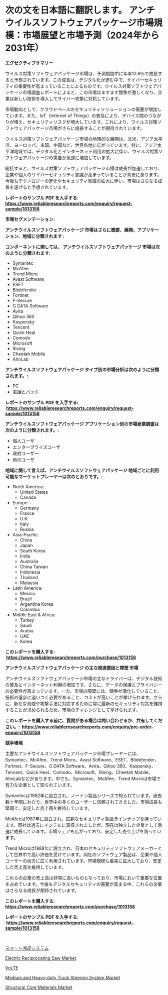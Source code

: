 <p><h1>次の文を日本語に翻訳します。 アンチウイルスソフトウェアパッケージ市場規模：市場展望と市場予測（2024年から2031年）</h1></p><p><strong>エグゼクティブサマリー</strong></p>
<p><p>ウイルス対策ソフトウェアパッケージ市場は、予測期間中に年率12.8％で成長すると予想されています。この成長は、デジタル化が進む中で、サイバーセキュリティの重要性が高まっていることによるものです。ウイルス対策ソフトウェアパッケージ市場調査レポートによると、この市場はますます競争が激しくなり、企業は新しい技術を導入してサイバー攻撃に対抗しています。</p><p>市場動向として、クラウドベースのセキュリティソリューションの需要が増加しています。また、IoT（Internet of Things）の普及により、デバイス間のつながりが増え、セキュリティリスクが増大しています。これにより、ウイルス対策ソフトウェアパッケージ市場がさらに成長することが期待されています。</p><p>ウイルス対策ソフトウェアパッケージ市場の地理的な展開は、北米、アジア太平洋、ヨーロッパ、米国、中国など、世界各地に広がっています。特に、アジア太平洋地域では、デジタル化とインターネット利用の拡大に伴い、ウイルス対策ソフトウェアパッケージの需要が急速に増加しています。</p><p>総括すると、ウイルス対策ソフトウェアパッケージ市場は成長が加速しており、企業や個人のサイバーセキュリティ意識が高まっていることが背景にあります。今後もテクノロジーの進化やセキュリティ脅威の拡大に伴い、市場はさらなる成長を遂げると予想されています。</p></p>
<p><strong>レポートのサンプル PDF を入手する: <a href="https://www.reliableresearchreports.com/enquiry/request-sample/1013158">https://www.reliableresearchreports.com/enquiry/request-sample/1013158</a></strong></p>
<p><strong>市場セグメンテーション:</strong></p>
<p><strong> アンチウイルスソフトウェアパッケージ 市場はさらに概要、展開、アプリケーション、地域に分類されます :</strong></p>
<p><strong>コンポーネントに関しては、 アンチウイルスソフトウェアパッケージ 市場は次のように分類されます: &nbsp;</strong></p>
<p><ul><li>Symantec</li><li>McAfee</li><li>Trend Micro</li><li>Avast Software</li><li>ESET</li><li>Bitdefender</li><li>Fortinet</li><li>F-Secure</li><li>G DATA Software</li><li>Avira</li><li>Qihoo 360</li><li>Kaspersky</li><li>Tencent</li><li>Quick Heal</li><li>Comodo</li><li>Microsoft</li><li>Rising</li><li>Cheetah Mobile</li><li>AhnLab</li></ul></p>
<p><strong> アンチウイルスソフトウェアパッケージ タイプ別の市場分析は次のように分類されます。:</strong></p>
<p><ul><li>PC</li><li>電話とパッド</li></ul></p>
<p><strong>レポートのサンプル PDF を入手する: &nbsp;<a href="https://www.reliableresearchreports.com/enquiry/request-sample/1013158">https://www.reliableresearchreports.com/enquiry/request-sample/1013158</a></strong></p>
<p><strong> アンチウイルスソフトウェアパッケージ アプリケーション別の市場産業調査は次のように分類されます。:</strong></p>
<p><ul><li>個人ユーザ</li><li>エンタープライズユーザ</li><li>政府ユーザー</li><li>他のユーザ</li></ul></p>
<p><strong>地域に関して言えば、アンチウイルスソフトウェアパッケージ 地域ごとに利用可能なマーケットプレーヤーは次のとおりです。:</strong></p>
<p><ul>
    <li>
        North America:
        <ul>
            <li>United States</li>
            <li>Canada</li>
        </ul>
    </li>
    <li>
        Europe:
        <ul>
            <li>Germany</li>
            <li>France</li>
            <li>U.K.</li>
            <li>Italy</li>
            <li>Russia</li>
        </ul>
    </li>
    <li>
        Asia-Pacific:
        <ul>
            <li>China</li>
            <li>Japan</li>
            <li>South Korea</li>
            <li>India</li>
            <li>Australia</li>
            <li>China Taiwan</li>
            <li>Indonesia</li>
            <li>Thailand</li>
            <li>Malaysia</li>
        </ul>
    </li>
    <li>
        Latin America:
        <ul>
            <li>Mexico</li>
            <li>Brazil</li>
            <li>Argentina Korea</li>
            <li>Colombia</li>
        </ul>
    </li>
    <li>
        Middle East & Africa:
        <ul>
            <li>Turkey</li>
            <li>Saudi</li>
            <li>Arabia</li>
            <li>UAE</li>
            <li>Korea</li>
        </ul>
    </li>
    </ul></p>
<p><strong>このレポートを購入する: &nbsp;<a href="https://www.reliableresearchreports.com/purchase/1013158">https://www.reliableresearchreports.com/purchase/1013158</a></strong></p>
<p><strong>アンチウイルスソフトウェアパッケージ の主な推進要因と障壁 市場</strong></p>
<p><p>アンチウイルスソフトウェアパッケージ市場の主なドライバーは、デジタル技術の普及とインターネット利用の増加です。さらに、データの保護とプライバシーの必要性が高まっています。一方、市場の障壁には、競争が激化していること、技術の進歩に追いつく必要があること、コストが高いことが挙げられます。さらに、新たな脅威や攻撃手法に対応するために常に最新のセキュリティ対策を維持することが求められるため、市場のチャレンジとして挙げられます。</p></p>
<p><strong>このレポートを購入する前に、質問がある場合は問い合わせるか、共有してください。:&nbsp; <a href="https://www.reliableresearchreports.com/enquiry/pre-order-enquiry/1013158">https://www.reliableresearchreports.com/enquiry/pre-order-enquiry/1013158</a></strong></p>
<p><strong>競争環境</strong></p>
<p><p>主要なアンチウイルスソフトウェアパッケージ市場プレーヤーには、Symantec、McAfee、Trend Micro、Avast Software、ESET、Bitdefender、Fortinet、F-Secure、G DATA Software、Avira、Qihoo 360、Kaspersky、Tencent、Quick Heal、Comodo、Microsoft、Rising、Cheetah Mobile、AhnLabなどがあります。中でも、Symantec、McAfee、Trend Microは市場で有力な企業として知られています。</p><p>Symantecは1982年に設立され、ノートン製品シリーズで知られています。過去数十年間にわたり、世界中の多くのユーザーに信頼されてきました。市場成長も堅調で、安定した売上高を維持しています。</p><p>McAfeeは1987年に設立され、広範なセキュリティ製品ラインナップを持っています。同社は過去にインテルに買収されましたが、現在は独立した企業として急速に成長しています。市場シェアも広がっており、安定した売り上げを誇っています。</p><p>Trend Microは1988年に設立され、日本のセキュリティソフトウェアメーカーとして世界中で高い評価を受けています。同社のソフトウェア製品は、企業や個人ユーザーの両方に広く利用されています。市場規模も着実に拡大しており、安定した売上高を維持しています。</p><p>これらの企業の売上高は非常に高いものとなっており、市場において重要な位置を占めています。今後もデジタルセキュリティの需要が高まる中、これらの企業はさらなる成長が期待されています。</p></p>
<p><strong>このレポートを購入する: &nbsp; <a href="https://www.reliableresearchreports.com/purchase/1013158">https://www.reliableresearchreports.com/purchase/1013158</a></strong></p>
<p><strong>レポートのサンプル PDF を入手する: &nbsp;<a href="https://www.reliableresearchreports.com/enquiry/request-sample/1013158">https://www.reliableresearchreports.com/enquiry/request-sample/1013158</a></strong><strong></strong></p>
<p>&nbsp;</p>
<p><p><a href="https://github.com/LeanneBruen2023/Market-Research-Report-List-1/blob/main/136492111671.md">スマート冷却システム</a></p><p><a href="https://view.publitas.com/reportprime-1/electric-reciprocating-saw-market-size-growth-outlook-from-2024-to-2031-projecting-at-markets-trends-analysis-by-application-regional-outlook-and-revenue/">Electric Reciprocating Saw Market</a></p><p><a href="https://github.com/vs10l4sfg5c/Market-Research-Report-List-1/blob/main/522749510784.md">VoLTE</a></p><p><a href="https://issuu.com/reportprime-2/docs/medium-and-heavy-duty-truck-steering-system-market">Medium and Heavy-duty Truck Steering System Market</a></p><p><a href="https://boundless-drawbridge-702.notion.site/Structural-Core-Materials-Market-Size-Focuses-on-Market-Dynamics-In-Depth-Analysis-and-Future-Proje-56d91628a24e470e9ea80c729b402d1f">Structural Core Materials Market</a></p></p>